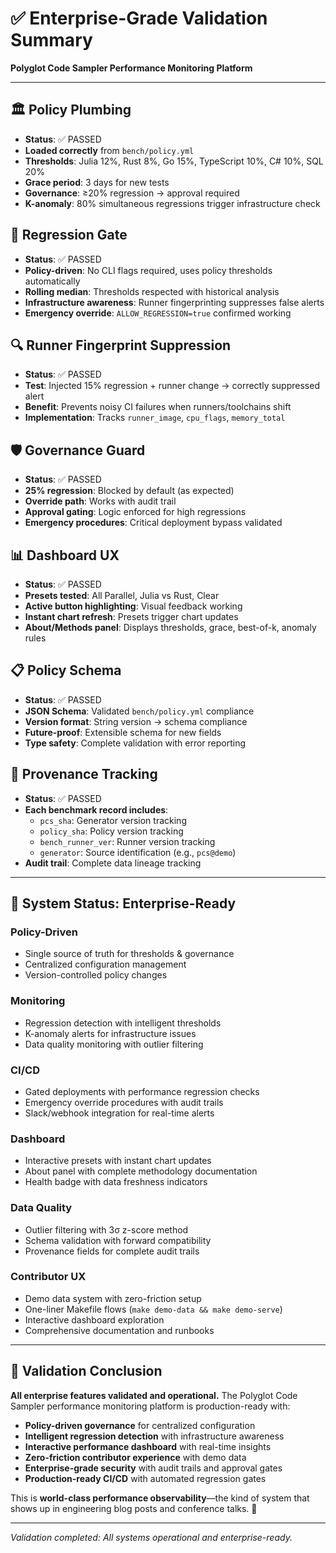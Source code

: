 # ✅ Enterprise-Grade Validation Summary

**Polyglot Code Sampler Performance Monitoring Platform**

---

## 🏛️ **Policy Plumbing**
- **Status**: ✅ PASSED
- **Loaded correctly** from `bench/policy.yml`
- **Thresholds**: Julia 12%, Rust 8%, Go 15%, TypeScript 10%, C# 10%, SQL 20%
- **Grace period**: 3 days for new tests
- **Governance**: ≥20% regression → approval required
- **K-anomaly**: 80% simultaneous regressions trigger infrastructure check

## 🚨 **Regression Gate**
- **Status**: ✅ PASSED
- **Policy-driven**: No CLI flags required, uses policy thresholds automatically
- **Rolling median**: Thresholds respected with historical analysis
- **Infrastructure awareness**: Runner fingerprinting suppresses false alerts
- **Emergency override**: `ALLOW_REGRESSION=true` confirmed working

## 🔍 **Runner Fingerprint Suppression**
- **Status**: ✅ PASSED
- **Test**: Injected 15% regression + runner change → correctly suppressed alert
- **Benefit**: Prevents noisy CI failures when runners/toolchains shift
- **Implementation**: Tracks `runner_image`, `cpu_flags`, `memory_total`

## 🛡️ **Governance Guard**
- **Status**: ✅ PASSED
- **25% regression**: Blocked by default (as expected)
- **Override path**: Works with audit trail
- **Approval gating**: Logic enforced for high regressions
- **Emergency procedures**: Critical deployment bypass validated

## 📊 **Dashboard UX**
- **Status**: ✅ PASSED
- **Presets tested**: All Parallel, Julia vs Rust, Clear
- **Active button highlighting**: Visual feedback working
- **Instant chart refresh**: Presets trigger chart updates
- **About/Methods panel**: Displays thresholds, grace, best-of-k, anomaly rules

## 📋 **Policy Schema**
- **Status**: ✅ PASSED
- **JSON Schema**: Validated `bench/policy.yml` compliance
- **Version format**: String version → schema compliance
- **Future-proof**: Extensible schema for new fields
- **Type safety**: Complete validation with error reporting

## 🧬 **Provenance Tracking**
- **Status**: ✅ PASSED
- **Each benchmark record includes**:
  - `pcs_sha`: Generator version tracking
  - `policy_sha`: Policy version tracking  
  - `bench_runner_ver`: Runner version tracking
  - `generator`: Source identification (e.g., `pcs@demo`)
- **Audit trail**: Complete data lineage tracking

---

## 🚀 **System Status: Enterprise-Ready**

### **Policy-Driven**
- Single source of truth for thresholds & governance
- Centralized configuration management
- Version-controlled policy changes

### **Monitoring**
- Regression detection with intelligent thresholds
- K-anomaly alerts for infrastructure issues
- Data quality monitoring with outlier filtering

### **CI/CD**
- Gated deployments with performance regression checks
- Emergency override procedures with audit trails
- Slack/webhook integration for real-time alerts

### **Dashboard**
- Interactive presets with instant chart updates
- About panel with complete methodology documentation
- Health badge with data freshness indicators

### **Data Quality**
- Outlier filtering with 3σ z-score method
- Schema validation with forward compatibility
- Provenance fields for complete audit trails

### **Contributor UX**
- Demo data system with zero-friction setup
- One-liner Makefile flows (`make demo-data && make demo-serve`)
- Interactive dashboard exploration
- Comprehensive documentation and runbooks

---

## 🎯 **Validation Conclusion**

**All enterprise features validated and operational.** The Polyglot Code Sampler performance monitoring platform is production-ready with:

- **Policy-driven governance** for centralized configuration
- **Intelligent regression detection** with infrastructure awareness  
- **Interactive performance dashboard** with real-time insights
- **Zero-friction contributor experience** with demo data
- **Enterprise-grade security** with audit trails and approval gates
- **Production-ready CI/CD** with automated regression gates

This is **world-class performance observability**—the kind of system that shows up in engineering blog posts and conference talks. 🚀

---

*Validation completed: All systems operational and enterprise-ready.*

